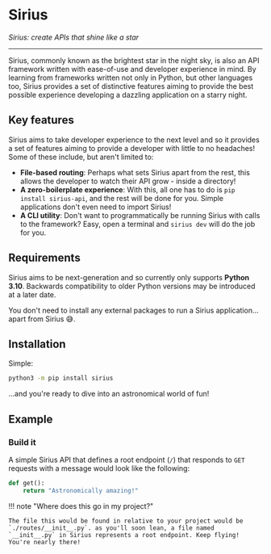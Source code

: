 # Sirius

*Sirius: create APIs that shine like a star*

---

Sirius, commonly known as the brightest star in the night sky, is also an API framework written with ease-of-use and developer experience in mind. By learning from frameworks written not only in Python, but other languages too, Sirius provides a set of distinctive features aiming to provide the best possible experience developing a dazzling application on a starry night.

## Key features

Sirius aims to take developer experience to the next level and so it provides a set of features aiming to provide a developer with little to no headaches! Some of these include, but aren't limited to:

- **File-based routing**: Perhaps what sets Sirius apart from the rest, this allows the developer to watch their API grow - inside a directory!
- **A zero-boilerplate experience**: With this, all one has to do is `pip install sirius-api`, and the rest will be done for you. Simple applications don't even need to import Sirius!
- **A CLI utility**: Don't want to programmatically be running Sirius with calls to the framework? Easy, open a terminal and `sirius dev` will do the job for you.

## Requirements

Sirius aims to be next-generation and so currently only supports **Python 3.10**. Backwards compatibility to older Python versions may be introduced at a later date.

You don't need to install any external packages to run a Sirius application... apart from Sirius 😅.

## Installation

Simple:

```zsh
python3 -m pip install sirius
```

...and you're ready to dive into an astronomical world of fun!

## Example

### Build it

A simple Sirius API that defines a root endpoint (`/`) that responds to `GET` requests with a message would look like the following:

```py
def get():
    return "Astronomically amazing!"
```

!!! note "Where does this go in my project?"

    The file this would be found in relative to your project would be `./routes/__init__.py`. as you'll soon lean, a file named `__init__.py` in Sirius represents a root endpoint. Keep flying! You're nearly there!
